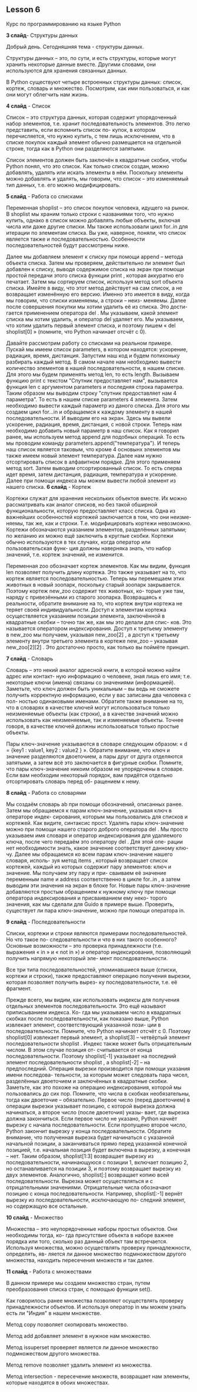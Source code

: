 ## Lesson 6

Курс по программированию на языке Python 

**3 слайд**- Структуры данных

Добрый день. Сегодняшняя тема - структуры данных.

Структуры данных – это, по сути, и есть структуры, которые могут хранить некоторые
данные вместе. Другими словами, они используются для хранения связанных данных.

В Python существуют четыре встроенных структуры данных: список, кортеж, словарь и
множество. Посмотрим, как ими пользоваться, и как они могут облегчить нам жизнь.

**4 слайд** - Список

Список – это структура данных, которая содержит упорядоченный набор элементов, т.е.
хранит последовательность элементов. Это легко представить, если вспомнить список по-
купок, в котором перечисляется, что нужно купить, с тем лишь исключением, что в списке
покупок каждый элемент обычно размещается на отдельной строке, тогда как в Python
они разделяются запятыми.

Список элементов должен быть заключён в квадратные скобки, чтобы Python понял, что
это список. Как только список создан, можно добавлять, удалять или искать элементы
в нём. Поскольку элементы можно добавлять и удалять, мы говорим, что список – это
изменяемый тип данных, т.е. его можно модифицировать.

**5 слайд** - Работа со списками

Переменная shoplist – это список покупок человека, идущего на рынок. В
shoplist мы храним только строки с названиями того, что нужно купить,
однако в список можно добавлять любые объекты, включая числа или даже
другие списки.
Мы также использовали цикл for..in для итерации по элементам списка.
Вы уже, наверное, поняли, что список является также и последовательностью.
Особенности последовательностей будут рассмотрены ниже.

Далее мы добавляем элемент к списку при помощи append – метода объекта
списка. Затем мы проверяем, действительно
ли элемент был добавлен к списку, выводя содержимое списка на экран при
помощи простой передачи этого списка функции print , которая аккуратно
его печатает.
Затем мы сортируем список, используя метод sort объекта списка. Имейте в
виду, что этот метод действует на сам список, а не возвращает изменённую его
версию. Именно это имеется в виду, когда мы говорим, что списки изменяемы, а строки – неиз-
меняемы.
Далее после совершения покупки мы хотим удалить её из списка. Это дости-
гается применением оператора del . Мы указываем, какой элемент списка мы
хотим удалить, и оператор del удаляет его. Мы указываем, что хотим удалить
первый элемент списка, и поэтому пишем « del shoplist[0] » (помните, что
Python начинает отсчёт с 0).

Давайте рассмотрим работу со списками на реальном примере. Пускай мы имеем список parameters, в котором находятся: ускорение, радиация, время, дистанция. Запустим наш код и будем потихоньку разбирать каждый метод. В самом начале нам необходимо вывести количество элементов в нашей последовательности, в нашем списке. Для этого мы будем применять метод len, то есть length. Вызываем функцию print с текстом "Спутник предоставляет нам", вызывается функция len с аргументом parameters и последняя строка параметра. Таким образом мы выводим строку "спутник предоставляет нам 4 параметра". То есть в нашем списке parameters 4 элемента. Затем необходимо вывести каждый параметр из даного списка. Для этого мы создаем цикл for...in и обращаемся к каждому элементу в нашей последовательности. И выводим его на экран. Здесь мы вывели ускорение, радиация, время, дистанция, с новой строки. Теперь нам необходимо добавить новый параметр в наш список. Как я говорил ранее, мы используем метод append для подобных операций. То есть мы проводим команду parameters.append("температура"). И теперь наш список является таковым, что кроме 4 основынх элементов мы также имеем новый элемент температура. Далее нам нужно отсортировать список в алфавитном порядке. Для этого применяем метод sort. Затем выводим отсортированный список. То есть сперва идет время, затем дистанция, радиация, температура и ускорение. Далее при помощи индекса мы можем вывести любой элемент из нашего списка.
**6 cлайд** - Кортеж 

Кортежи служат для хранения нескольких объектов вместе. Их можно рассматривать как
аналог списков, но без такой обширной функциональности, которую предоставляет класс
списка. Одна из важнейших особенностей кортежей заключается в том, что они неизме-
няемы, так же, как и строки. Т.е. модифицировать кортежи невозможно.
Кортежи обозначаются указанием элементов, разделённых запятыми; по желанию их
можно ещё заключить в круглые скобки.
Кортежи обычно используются в тех случаях, когда оператор или пользовательская функ-
ция должны наверняка знать, что набор значений, т.е. кортеж значений, не изменится.

Переменная zoo обозначает кортеж элементов. Как мы видим, функция len
позволяет получить длину кортежа. Это также указывает на то, что кортеж
является последовательностью.
Теперь мы перемещаем этих животных в новый зоопарк, поскольку старый
зоопарк закрывается. Поэтому кортеж new_zoo содержит тех животных, ко-
торые уже там, наряду с привезёнными из старого зоопарка. Возвращаясь к
реальности, обратите внимание на то, что кортеж внутри кортежа не теряет
своей индивидуальности. Доступ к элементам кортежа осуществляется указанием позиции элемента,
заключённой в квадратные скобки – точно так же, как мы это делали для спис-
ков. Это называется оператором индексирования. Доступ к третьему элементу
в new_zoo мы получаем, указывая new_zoo[2] , а доступ к третьему элементу
внутри третьего элемента в кортеже new_zoo – указывая new_zoo[2][2] . Это
достаточно просто, как только вы поймёте принцип.



**7 слайд** - Словарь

Словарь – это некий аналог адресной книги, в которой можно найти адрес или контакт-
ную информацию о человеке, зная лишь его имя; т.е. некоторые ключи (имена) связаны
со значениями (информацией). Заметьте, что ключ должен быть уникальным – вы ведь
не сможете получить корректную информацию, если у вас записаны два человека с пол-
ностью одинаковыми именами.
Обратите также внимание на то, что в словарях в качестве ключей могут использоваться
только неизменяемые объекты (как строки), а в качестве значений можно использовать
как неизменяемые, так и изменяемые объекты. Точнее говоря, в качестве ключей должны
использоваться только простые объекты.

Пары ключ-значение указываются в словаре следующим образом: « d = {key1 :
value1, key2 : value2 } ». Обратите внимание, что ключ и значение разделяются
двоеточием, а пары друг от друга отделяются запятыми, а затем всё это заключается в
фигурные скобки.
Помните, что пары ключ-значение никоим образом не упорядочены в словаре. Если вам
необходим некоторый порядок, вам придётся отдельно отсортировать словарь перед об-
ращением к нему.



**8 слайд** - Работа со словарями

Мы создаём словарь ab при помощи обозначений, описанных ранее. Затем
мы обращаемся к парам ключ-значение, указывая ключ в операторе индек-
сирования, которым мы пользовались для списков и кортежей. Как видите,
синтаксис прост.
Удалять пары ключ-значение можно при помощи нашего старого доброго
оператора del . Мы просто указываем имя словаря и оператор индексирования
для удаляемого ключа, после чего передаём это оператору del . Для этой опе-
рации нет необходимости знать, какое значение соответствует данному клю-
чу.
Далее мы обращаемся ко всем парам ключ-значение нашего словаря, исполь-
зуя метод items , который возвращает список кортежей, каждый из которых
содержит пару элементов: ключ и значение. Мы получаем эту пару и при-
сваиваем её значение переменным name и address соответственно в цикле
for..in , а затем выводим эти значения на экран в блоке for.
Новые пары ключ-значение добавляются простым обращением к нужному
ключу при помощи оператора индексирования и присваиванием ему неко-
торого значения, как мы сделали для Guido в примере выше.
Проверить, существует ли пара ключ-значение, можно при помощи оператора
in.

**9 слайд** - Последовательности

Списки, кортежи и строки являются примерами последовательностей. Но что такое по-
следовательности и что в них такого особенного?
Основные возможности – это проверка принадлежности (т.е. выражения « in » и « not
in ») и оператор индексирования, позволяющий получить напрямую некоторый эле-
мент последовательности.

Все три типа последовательностей, упоминавшиеся выше (списки, кортежи и строки),
также предоставляют операцию получения вырезки, которая позволяет получить вырез-
ку последовательности, т.е. её фрагмент.

Прежде всего, мы видим, как использовать индексы для получения отдельных
элементов последовательности. Это ещё называют приписыванием индекса. Ко-
гда мы указываем число в квадратных скобках после последовательности, как
показано выше, Python извлекает элемент, соответствующий указанной пози-
ции в последовательности. Помните, что Python начинает отсчёт с 0. Поэтому
shoplist[0] извлекает первый элемент, а shoplist[3] – четвёртый элемент
последовательности shoplist .
Индекс также может быть отрицательным числом. В этом случае позиция от-
считывается от конца последовательности. Поэтому shoplist[-1] указывает
на последний элемент последовательности shoplist , а shoplist[-2] – на
предпоследний.
Операция вырезки производится при помощи указания имени последова-
тельности, за которым может следовать пара чисел, разделённых двоеточием
и заключённых в квадратные скобки. Заметьте, как это похоже на операцию
индексирования, которой мы пользовались до сих пор. Помните, что числа в
скобках необязательны, тогда как двоеточие – обязательно.
Первое число (перед двоеточием) в операции вырезки указывает позицию, с
которой вырезка должна начинаться, а второе число (после двоеточия) указы-
вает, где вырезка должна закончиться. Если первое число не указано, Python
начнёт вырезку с начала последовательности. Если пропущено второе число,
Python закончит вырезку у конца последовательности. Обратите внимание,
что полученная вырезка будет начинаться с указанной начальной позиции,
а заканчиваться прямо перед указанной конечной позицией, т.е. начальная
позиция будет включена в вырезку, а конечная – нет.
Таким образом, shoplist[1:3] возвращает вырезку из последовательности,
начинающуюся с позиции 1, включает позицию 2, но останавливается на
позиции 3, и поэтому возвращает вырезку из двух элементов. Аналогично,
shoplist[:] возвращает копию всей последовательности.
Вырезка может осуществляться и с отрицательными значениями. Отрицательные числа
обозначают позицию с конца последовательности. Например,
shoplist[:-1] вернёт вырезку из последовательности, исключающую по-
следний элемент, но содержащую все остальные.

**10 слайд** - Множество

Множества – это неупорядоченные наборы простых объектов. Они необходимы тогда, ко-
гда присутствие объекта в наборе важнее порядка или того, сколько раз данный объект
там встречается.
Используя множества, можно осуществлять проверку принадлежности, определять, яв-
ляется ли данное множество подмножеством другого множества, находить пересечения
множеств и так далее.

**11 слайд** - Работа с множествами

В данном примере мы создаем множество стран, путем преобразования списка стран, с помощью функции set().

Как говорилось ранее множества позволяют осуществлять проверку принадлежности объектов. И используя оператор in мы можем узнать есть ли "Индия" в нашем множестве.

Метод copy позволяет скопировать множество. 

Метод add добавляет элемент в нужное нам множество. 

Метод issuperset проверяет является ли данное множество подмножеством другого множества.

Метод remove позволяет удалить элемент из множества.

Метод intersection - пересечение множеств, возвращает нам элементы, которые находятся в обоих множествах.



